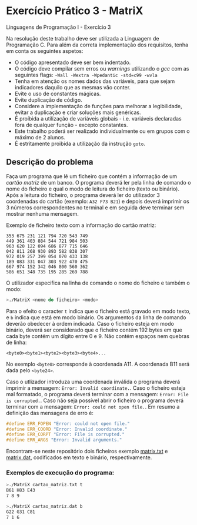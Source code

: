 # Exercício Prático 3 - MatriX
Linguagens de Programação I - Exercício 3

Na resolução deste trabalho deve ser utilizada a Linguagem de Programação C. Para além da correta implementação dos requisitos, tenha em conta os seguintes aspetos:
- O código apresentado deve ser bem indentado. 
- O código deve compilar sem erros ou *warnings* utilizando o *gcc* com as seguintes flags:
 `-Wall -Wextra -Wpedantic -std=c99 -wvla`
- Tenha em atenção os nomes dados das variáveis, para que sejam indicadores daquilo que as mesmas vão conter.
- Evite o uso de constantes mágicas. 
- Evite duplicação de código. 
- Considere a implementação de funções para melhorar a legibilidade, evitar a duplicação e criar soluções mais genéricas.
- É proíbida a utilização de variáveis globais - i.e. variáveis declaradas fora de qualquer função - excepto constantes.
- Este trabalho poderá ser realizado individualmente ou em grupos com o máximo de 2 alunos.
- É estritamente proibida a utilização da instrução `goto`. 

## Descrição do problema
Faça um programa que lê um ficheiro que contém a informação de um *cartão matriz* de um banco. O programa deverá ler pela linha de comando o nome do ficheiro e qual o modo de leitura do ficheiro (texto ou binário). Após a leitura do ficheiro, o programa deverá ler do utilizador 3 coordenadas do cartão (exemplo: `A32 F73 B21`) e depois deverá imprimir os 3 números correspondentes no terminal e em seguida deve terminar sem mostrar nenhuma mensagem.

Exemplo de ficheiro texto com a informação do cartão matriz:
```
353 675 231 121 794 720 543 749
449 361 403 884 544 721 984 503
963 620 122 094 686 877 715 646
042 811 268 930 893 582 838 307
972 019 257 399 054 070 433 138
189 083 331 047 303 922 470 475
667 974 152 342 046 800 560 362
586 651 348 735 195 285 269 788
```
O utilizador especifica na linha de comando o nome do ficheiro e também o modo:
```bash
>./MatriX <nome do ficheiro> <modo>
```
Para o efeito o caracter `t` indica que o ficheiro está gravado em modo texto, e `b` indica que está em modo binário. Os argumentos da linha de comando deverão obedecer à ordem indicada. 
Caso o ficheiro esteja em modo binário, deverá ser considerado que o ficheiro contém 192 bytes em que cada byte contém um dígito entre 0 e 9. Não contém espaços nem quebras de linha:
```
<byte0><byte1><byte2><byte3><byte4>...
```
No exemplo `<byte0>` corresponde à coordenada A11. A coordenada B11 será dada pelo `<byte24>`.

Caso o utlizador introduza uma coordenada inválida o programa deverá imprimir a mensagem: `Error: Invalid coordinate.`. Caso o ficheiro esteja mal formatado, o programa deverá terminar com a mensagem: `Error: File is corrupted.`. Caso não seja possível abrir o ficheiro o programa deverá terminar com a mensagem: `Error: could not open file.`. Em resumo a definição das mensagens de erro é:
 ```C
#define ERR_FOPEN "Error: could not open file."
#define ERR_COORD "Error: Invalid coordinate."
#define ERR_CORPT "Error: File is corrupted."
#define ERR_ARGS "Error: Invalid arguments."
 ```

Encontram-se neste repositório dois ficheiros exemplo [matrix.txt](matrix.txt) e [matrix.dat](matrix.dat), codificados em texto e binário, respectivamente.

### Exemplos de execução do programa:
```bash
>./MatriX cartao_matriz.txt t
B61 H83 E43
7 8 9
```

```bash
>./MatriX cartao_matriz.dat b
G22 G31 C81
7 1 6
```
